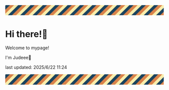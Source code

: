 <!-- Header image -->
<img src="./pokemon/pokemon_11.png" width="1000">

# Hi there!👋

Welcome to mypage!

I'm Judeee🐷

last updated: 2025/6/22 11:24

<!-- Footer image -->
<img src="./pokemon/pokemon_11.png" width="1000">
